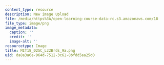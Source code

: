 ```yaml
---
content_type: resource
description: New image Upload
file: /media/https%3A/open-learning-course-data-rc.s3.amazonaws.com/18-02sc-multivariable-calculus-fall-2010/da8a3a6e964d75123c618bfdd5aa25d0_MIT18_02SC_L22Brds_9a.png
file_type: image/png
image_metadata:
  caption: ''
  credit: ''
  image-alt: ''
resourcetype: Image
title: MIT18_02SC_L22Brds_9a.png
uid: da8a3a6e-964d-7512-3c61-8bfdd5aa25d0
---
```

